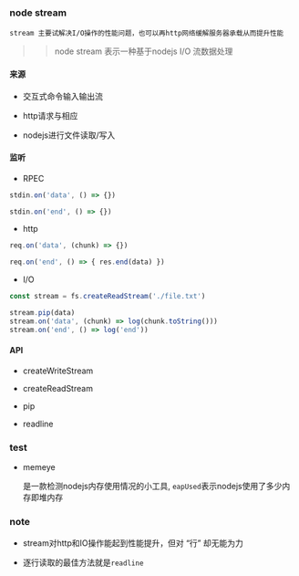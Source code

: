 ### node stream

`
  stream 主要试解决I/O操作的性能问题，也可以再http网络缓解服务器承载从而提升性能
`

>> node stream 表示一种基于nodejs I/O 流数据处理

#### 来源

* 交互式命令输入输出流

* http请求与相应

* nodejs进行文件读取/写入


#### 监听

- RPEC
```javascript
stdin.on('data', () => {})

stdin.on('end', () => {})

```

- http
```js
req.on('data', (chunk) => {})

req.on('end', () => { res.end(data) })
```

- I/O
```js
const stream = fs.createReadStream('./file.txt')

stream.pip(data)
stream.on('data', (chunk) => log(chunk.toString()))
stream.on('end', () => log('end'))
```

#### API

* createWriteStream

* createReadStream

* pip

* readline


### test

- memeye

  是一款检测nodejs内存使用情况的小工具, `eapUsed`表示nodejs使用了多少内存即堆内存


### note

  * stream对http和IO操作能起到性能提升，但对 “行” 却无能为力

  * 逐行读取的最佳方法就是`readline`



